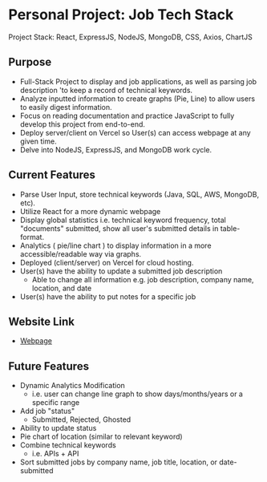 # Personal Project: Job Tech Stack
Project Stack: React, ExpressJS, NodeJS, MongoDB, CSS, Axios, ChartJS

## Purpose
- Full-Stack Project to display and job applications, as well as parsing job description 
'to keep a record of technical keywords.
- Analyze inputted information to create graphs (Pie, Line) to allow users to easily digest
 information.
 - Focus on reading documentation and practice JavaScript to fully develop this project from end-to-end.
 - Deploy server/client on Vercel so User(s) can access webpage at any given time.
 - Delve into NodeJS, ExpressJS, and MongoDB work cycle.

 ## Current Features
 - Parse User Input, store technical keywords (Java, SQL, AWS, MongoDB, etc).
 - Utilize React for a more dynamic webpage
 - Display global statistics i.e. technical keyword frequency, total "documents" submitted, 
show all user's submitted details in table-format.
- Analytics ( pie/line chart ) to display information in a more accessible/readable way via graphs.
- Deployed (client/server) on Vercel for cloud hosting.
- User(s) have the ability to update a submitted job description
  - Able to change all information e.g. job description, company name, location, and date
- User(s) have the ability to put notes for a specific job

## Website Link
- [Webpage](https://job-tech-stack-frontend.vercel.app)
## Future Features
- Dynamic Analytics Modification
  - i.e. user can change line graph to show days/months/years or a specific range
- Add job "status"
  - Submitted, Rejected, Ghosted
- Ability to update status
- Pie chart of location (similar to relevant keyword)
- Combine technical keywords
  - i.e. APIs + API
- Sort submitted jobs by company name, job title, location, or date-submitted